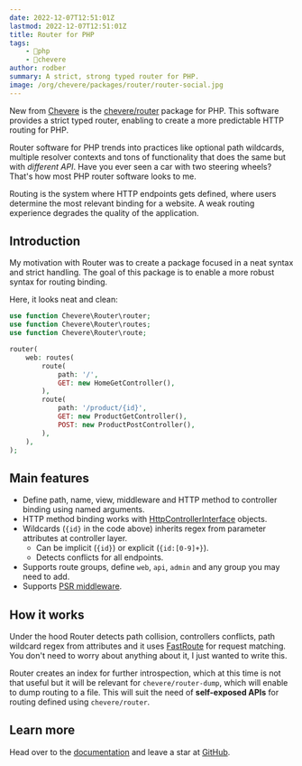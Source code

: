 ```yaml
---
date: 2022-12-07T12:51:01Z
lastmod: 2022-12-07T12:51:01Z
title: Router for PHP
tags:
    - 🐘php
    - 🥑chevere
author: rodber
summary: A strict, strong typed router for PHP.
image: /org/chevere/packages/router/router-social.jpg
---
```


New from [Chevere](https://chevere.org) is the [chevere/router](https://chevere.org/packages/router) package for PHP. This software provides a strict typed router, enabling to create a more predictable HTTP routing for PHP.

Router software for PHP trends into practices like optional path wildcards, multiple resolver contexts and tons of functionality that does the same but with *different API*. Have you ever seen a car with two steering wheels? That's how most PHP router software looks to me.

Routing is the system where HTTP endpoints gets defined, where users determine the most relevant binding for a website. A weak routing experience degrades the quality of the application.

## Introduction

My motivation with Router was to create a package focused in a neat syntax and strict handling. The goal of this package is to enable a more robust syntax for routing binding.

Here, it looks neat and clean:

```php
use function Chevere\Router\router;
use function Chevere\Router\routes;
use function Chevere\Router\route;

router(
    web: routes(
        route(
            path: '/',
            GET: new HomeGetController(),
        ),
        route(
            path: '/product/{id}',
            GET: new ProductGetController(),
            POST: new ProductPostController(),
        ),
    ),
);
```

## Main features

* Define path, name, view, middleware and HTTP method to controller binding using named arguments.
* HTTP method binding works with [HttpControllerInterface](https://chevere.org/library/http-controller.html) objects.
* Wildcards (`{id}` in the code above) inherits regex from parameter attributes at controller layer.
  * Can be implicit (`{id}`) or explicit (`{id:[0-9]+}`).
  * Detects conflicts for all endpoints.
* Supports route groups, define `web`, `api`, `admin` and any group you may need to add.
* Supports [PSR middleware](https://www.php-fig.org/psr/psr-15/).

## How it works

Under the hood Router detects path collision, controllers conflicts, path wildcard regex from attributes and it uses [FastRoute](https://github.com/nikic/FastRoute) for request matching. You don't need to worry about anything about it, I just wanted to write this.

Router creates an index for further introspection, which at this time is not that useful but it will be relevant for `chevere/router-dump`, which will enable to dump routing to a file. This will suit the need of **self-exposed APIs** for routing defined using `chevere/router`.

## Learn more

Head over to the [documentation](https://chevere.org/packages/router) and leave a star at [GitHub](https://github.com/chevere/router).
